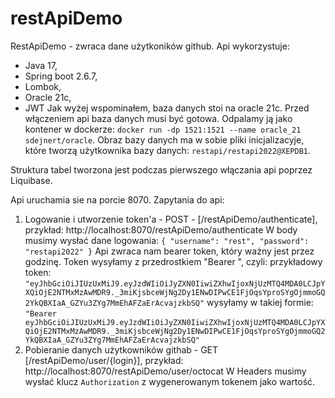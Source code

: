 # restApiDemo
RestApiDemo - zwraca dane użytkoników github.
Api wykorzystuje:
- Java 17,
- Spring boot 2.6.7,
- Lombok,
- Oracle 21c,
- JWT
Jak wyżej wspominałem, baza danych stoi na oracle 21c. Przed włączeniem api baza danych musi być gotowa. Odpalamy ją jako kontener w dockerze:  `docker run -dp 1521:1521 --name oracle_21 sdejnert/oracle`. Obraz bazy danych ma w sobie pliki inicjalizacyje, które tworzą użytkownika bazy danych: `restapi/restapi2022@XEPDB1`.

Struktura tabel tworzona jest podczas pierwszego włączania api poprzez Liquibase.

Api uruchamia sie na porcie 8070.
Zapytania do api:

1. Logowanie i utworzenie token'a - POST - [/restApiDemo/authenticate], przykład: http://localhost:8070/restApiDemo/authenticate
W body musimy wysłać dane logowania: 
`{
  "username": "rest",
  "password": "restapi2022"
}`
Api zwraca nam bearer token, który ważny jest przez godzinę. Token wysyłamy z przedrostkiem "Bearer ", czyli:
przykładowy token: `"eyJhbGciOiJIUzUxMiJ9.eyJzdWIiOiJyZXN0IiwiZXhwIjoxNjUzMTQ4MDA0LCJpYXQiOjE2NTMxMzAwMDR9._3miKjsbceWjNg2Dy1ENwDIPwCE1FjOqsYproSYgOjmmoGQ2YkQBXIaA_GZYu3ZYg7MmEhAFZaErAcvajzkbSQ"`
wysyłamy w takiej formie: `"Bearer eyJhbGciOiJIUzUxMiJ9.eyJzdWIiOiJyZXN0IiwiZXhwIjoxNjUzMTQ4MDA0LCJpYXQiOjE2NTMxMzAwMDR9._3miKjsbceWjNg2Dy1ENwDIPwCE1FjOqsYproSYgOjmmoGQ2YkQBXIaA_GZYu3ZYg7MmEhAFZaErAcvajzkbSQ"`
2. Pobieranie danych użytkowników githab - GET [/restApiDemo/user/{login}], przykład: http://localhost:8070/restApiDemo/user/octocat
W Headers musimy wysłać klucz `Authorization` z wygenerowanym tokenem jako wartość.
